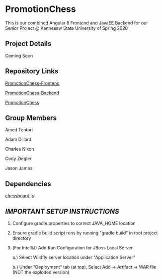 # PromotionChess
This is our combined Angular 8 Frontend and JavaEE Backend for our Senior Project @ Kennesaw State University of Spring 2020

## Project Details
Coming Soon

## Repository Links
[PromotionChess-Frontend](https://github.com/AdamD1001/PromotionChess-Frontend)

[PromotionChess-Backend](https://github.com/Fulgar/PromotionChess-Backend)

[PromotionChess](https://github.com/Fulgar/PromotionChess)

## Group Members
Amed Tentori

Adam Dillard

Charles Nixon

Cody Ziegler

Jason James

## Dependencies
[chessboard.js](http://chessboardjs.com/)


## *IMPORTANT SETUP INSTRUCTIONS*

1. Configure gradle.properties to correct JAVA_HOME location
2. Ensure gradle build script runs by running "gradle build" in root project directory
3. (For IntelliJ) Add Run Configuration for JBoss Local Server
    
    a.) Select Wildfly server location under "Application Server"
    
    b.) Under "Deployment" tab (at top), Select Add -> Artifact -> WAR file (NOT the exploded version)

